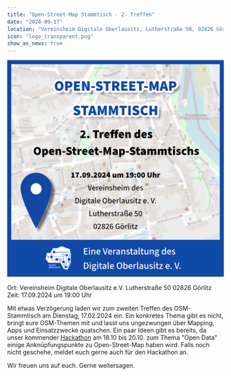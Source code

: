 ```yaml
---
title: "Open-Street-Map Stammtisch - 2. Treffen"
date: "2024-09-17"
location: "Vereinsheim Digitale Oberlausitz, Lutherstraße 50, 02826 Görlitz"
icon: "logo_transparent.png"
show_as_news: true
---
```

![](../../images/2024-09-17-osm-stammtisch-sharepic.png)

Ort: Vereinsheim Digitale Oberlausitz e.V.
Lutherstraße 50
02826 Görlitz  
Zeit: 17.09.2024 um 19:00 Uhr

Mit etwas Verzögerung laden wir zum zweiten Treffen des OSM-Stammtisch am Dienstag, 17.02.2024 ein.
Ein konkretes Thema gibt es nicht, bringt eure OSM-Themen mit und lasst uns ungezwungen
über Mapping, Apps und Einsatzzwecke quatschen.
Ein paar Ideen gibt es bereits, da unser kommender [Hackathon](https://hackathon2024.digitiale-oberlausitz.eu) am 18.10
bis 20.10. zum Thema "Open Data" einige
Anknüpfungspunkte zu Open-Street-Map haben wird. Falls noch nicht geschehe, meldet euch gerne auch für
den Hackathon an.

Wir freuen uns auf euch. Gerne weitersagen.
